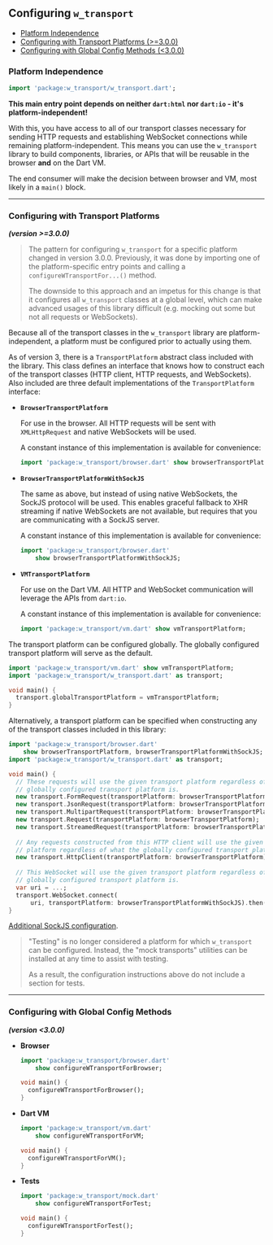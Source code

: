 ## Configuring `w_transport`

- [Platform Independence](#platform-independence)
- [Configuring with Transport Platforms (>=3.0.0)](#configuring-with-transport-platforms)
- [Configuring with Global Config Methods (<3.0.0)](#configuring-with-global-config-methods)

### Platform Independence

```dart
import 'package:w_transport/w_transport.dart';
```

**This main entry point depends on neither `dart:html` nor `dart:io` - it's
platform-independent!**

With this, you have access to all of our transport classes necessary for sending
HTTP requests and establishing WebSocket connections while remaining
platform-independent. This means you can use the `w_transport` library to build
components, libraries, or APIs that will be reusable in the browser **and** on
the Dart VM.

The end consumer will make the decision between browser and VM, most likely in a
`main()` block.


---


### Configuring with Transport Platforms
__*(version >=3.0.0)*__


> The pattern for configuring `w_transport` for a specific platform changed in
> version 3.0.0. Previously, it was done by importing one of the
> platform-specific entry points and calling a `configureWTransportFor...()`
> method.
>
> The downside to this approach and an impetus for this change is that it
> configures all `w_transport` classes at a global level, which can make
> advanced usages of this library difficult (e.g. mocking out some but not all
> requests or WebSockets).

Because all of the transport classes in the `w_transport` library are
platform-independent, a platform must be configured prior to actually using
them.

As of version 3, there is a `TransportPlatform` abstract class included with the
library. This class defines an interface that knows how to construct each of the
transport classes (HTTP client, HTTP requests, and WebSockets). Also included
are three default implementations of the `TransportPlatform` interface:

- **`BrowserTransportPlatform`**

  For use in the browser. All HTTP requests will be sent with `XMLHttpRequest`
  and native WebSockets will be used.
  
  A constant instance of this implementation is available for convenience:
  
  ```dart
  import 'package:w_transport/browser.dart' show browserTransportPlatform;
  ```

- **`BrowserTransportPlatformWithSockJS`**

  The same as above, but instead of using native WebSockets, the SockJS protocol
  will be used. This enables graceful fallback to XHR streaming if native
  WebSockets are not available, but requires that you are communicating with a
  SockJS server.
  
  A constant instance of this implementation is available for convenience:
  
  ```dart
  import 'package:w_transport/browser.dart'
      show browserTransportPlatformWithSockJS;
  ```
  
- **`VMTransportPlatform`**

  For use on the Dart VM. All HTTP and WebSocket communication will leverage
  the APIs from `dart:io`.
  
  A constant instance of this implementation is available for convenience:
  
  ```dart
  import 'package:w_transport/vm.dart' show vmTransportPlatform;
  ```
  
The transport platform can be configured globally. The globally configured
transport platform will serve as the default.

```dart
import 'package:w_transport/vm.dart' show vmTransportPlatform;
import 'package:w_transport/w_transport.dart' as transport;

void main() {
  transport.globalTransportPlatform = vmTransportPlatform;
}
```

Alternatively, a transport platform can be specified when constructing any of the
transport classes included in this library:

```dart
import 'package:w_transport/browser.dart'
    show browserTransportPlatform, browserTransportPlatformWithSockJS;
import 'package:w_transport/w_transport.dart' as transport;

void main() {
  // These requests will use the given transport platform regardless of what the
  // globally configured transport platform is.
  new transport.FormRequest(transportPlatform: browserTransportPlatform);
  new transport.JsonRequest(transportPlatform: browserTransportPlatform);
  new transport.MultipartRequest(transportPlatform: browserTransportPlatform);
  new transport.Request(transportPlatform: browserTransportPlatform);
  new transport.StreamedRequest(transportPlatform: browserTransportPlatform);
  
  // Any requests constructed from this HTTP client will use the given transport
  // platform regardless of what the globally configured transport platform is.
  new transport.HttpClient(transportPlatform: browserTransportPlatform);
  
  // This WebSocket will use the given transport platform regardless of what the
  // globally configured transport platform is.
  var uri = ...;
  transport.WebSocket.connect(
      uri, transportPlatform: browserTransportPlatformWithSockJS).then(...);
}
```

[Additional SockJS configuration](/docs/guides/WebSocketSockJS.md).

> "Testing" is no longer considered a platform for which `w_transport` can be
> configured. Instead, the "mock transports" utilities can be installed at any
> time to assist with testing.
>
> As a result, the configuration instructions above do not include a section for
> tests.


---


### Configuring with Global Config Methods
__*(version <3.0.0)*__

- **Browser**

  ```dart
  import 'package:w_transport/browser.dart'
      show configureWTransportForBrowser;
  
  void main() {
    configureWTransportForBrowser();
  }
  ```

- **Dart VM**

  ```dart
  import 'package:w_transport/vm.dart'
      show configureWTransportForVM;
  
  void main() {
    configureWTransportForVM();
  }
  ```

- **Tests**

  ```dart
  import 'package:w_transport/mock.dart'
      show configureWTransportForTest;
  
  void main() {
    configureWTransportForTest();
  }
  ```

